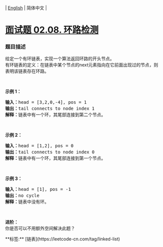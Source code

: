 | [English](README_EN.md) | 简体中文 |

# [面试题 02.08. 环路检测](https://leetcode-cn.com/problems/linked-list-cycle-lcci)
 ### 题目描述
<p>给定一个有环链表，实现一个算法返回环路的开头节点。<br>有环链表的定义：在链表中某个节点的next元素指向在它前面出现过的节点，则表明该链表存在环路。</p><br><p><strong>示例 1：</strong><pre><strong>输入：</strong>head = [3,2,0,-4], pos = 1<br><strong>输出：</strong>tail connects to node index 1<br><strong>解释：</strong>链表中有一个环，其尾部连接到第二个节点。</pre></p><br><p><strong>示例 2：</strong><pre><strong>输入：</strong>head = [1,2], pos = 0<br><strong>输出：</strong>tail connects to node index 0<br><strong>解释：</strong>链表中有一个环，其尾部连接到第一个节点。</pre></p><br><p><strong>示例 3：</strong><pre><strong>输入：</strong>head = [1], pos = -1<br><strong>输出：</strong>no cycle<br><strong>解释：</strong>链表中没有环。</pre></p><br><p><strong>进阶：</strong><br>你是否可以不用额外空间解决此题？</p>
**标签:**  [链表](https://leetcode-cn.com/tag/linked-list) 